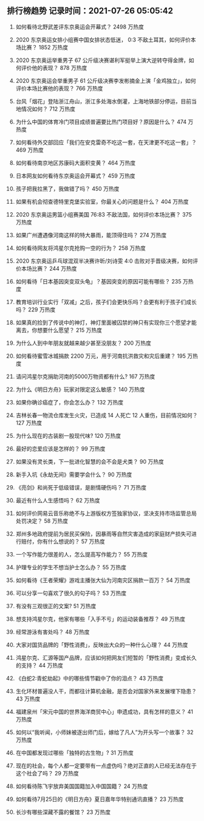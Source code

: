
## 排行榜趋势 记录时间：2021-07-26 05:05:42
  
  1. 如何看待北野武差评东京奥运会开幕式？ 2498 万热度
    
  2. 2020 东京奥运女排小组赛中国女排状态低迷， 0:3 不敌土耳其，如何评价本场比赛？ 1852 万热度
    
  3. 2020 东京奥运举重男子 67 公斤级决赛谌利军挺举上演大逆转夺得金牌，如何评价他的表现？ 878 万热度
    
  4. 2020 东京奥运会举重男子 61 公斤级决赛李发彬摘金上演「金鸡独立」，如何评价本场比赛他的表现？ 766 万热度
    
  5. 台风「烟花」登陆浙江舟山，浙江多处海水倒灌，上海地铁部分停运，目前当地情况如何？ 712 万热度
    
  6. 为什么中国的体育冷门项目成绩普遍要比热门项目好？原因是什么？ 474 万热度
    
  7. 如何看待外交部回应「我们在安克雷奇不吃这一套，在天津更不吃这一套」？ 469 万热度
    
  8. 如何看待南京地区苏康码大面积变黄？ 464 万热度
    
  9. 日本网友如何看待东京奥运会开幕式？ 459 万热度
    
  10. 孩子把我拉黑了，我做错了吗？ 450 万热度
    
  11. 如果有机会彻查德特里克堡实验室，你最关心的问题是什么？ 404 万热度
    
  12. 2020 东京奥运男篮小组赛美国 76:83 不敌法国，如何评价本场比赛？ 375 万热度
    
  13. 如果广州遭遇像河南这样的特大暴雨，能顶得住吗？ 274 万热度
    
  14. 如何看待网友将鸿星尔克抢购一空的行为？ 258 万热度
    
  15. 2020 东京奥运乒乓球混双半决赛许昕/刘诗雯 4:0 击败对手晋级决赛，如何评价本场比赛？ 244 万热度
    
  16. 如何看待「日本基因突变双头龟」？基因突变的原因可能有哪些？ 235 万热度
    
  17. 教育培训行业实行「双减」之后，孩子们会更快乐吗？会更有利于孩子们成长吗？ 229 万热度
    
  18. 如果真的捡到了传说中的神灯，神灯里面被囚禁的神只有实现你三个愿望才能离去，你想要什么愿望？ 215 万热度
    
  19. 为什么人到中年朋友就越来越少甚至没朋友？ 200 万热度
    
  20. 如何看待蜜雪冰城捐款 2200 万元，用于河南抗洪救灾和灾后重建？ 195 万热度
    
  21. 请问鸿星尔克捐助河南的5000万物资都有什么? 167 万热度
    
  22. 为什么《明日方舟》玩家对限定这么敏感？ 140 万热度
    
  23. 如果你确诊癌症了，你会怎么办？ 132 万热度
    
  24. 吉林长春一物流仓库发生火灾，已造成 14 人死亡 12 人重伤，目前情况如何？ 127 万热度
    
  25. 为什么现在的古装剧一股现代味? 120 万热度
    
  26. 最好的恋爱应该是怎样的？ 99 万热度
    
  27. 如果没有灵长类，下一批进化智慧的会不会是犬类？ 90 万热度
    
  28. 新手入坑《永劫无间》需要学会什么？ 90 万热度
    
  29. 《亮剑》和尚死于低级错误，是剧情硬伤吗？ 71 万热度
    
  30. 最近有什么人生感悟吗？ 62 万热度
    
  31. 如何评价网易云音乐称绝不与上游版权方签独家协议，坚决支持市场监管总局处罚决定？ 58 万热度
    
  32. 郑州多地政府提前为居民买保险，因暴雨等自然灾害造成的家庭财产损失可进行赔付，你有什么想说的？ 57 万热度
    
  33. 一个写作能力很差的人，怎么提高写作能力？ 55 万热度
    
  34. 护理专业的学生不想当护士怎么办？ 55 万热度
    
  35. 如何看待《王者荣耀》游戏主播张大仙为河南灾区捐款一百万？ 54 万热度
    
  36. 可以分享一句喜欢了很久的句子吗？ 53 万热度
    
  37. 有没有三观很正的文案? 51 万热度
    
  38. 想支持鸿星尔克，他家有哪些「入手不亏」的运动装备推荐？ 49 万热度
    
  39. 经常游泳有害处吗？ 48 万热度
    
  40. 大家对国货品牌的「野性消费」，反映出大众的一种什么心理？ 44 万热度
    
  41. 鸿星尔克、汇源等国产品牌，应该如何把网友们短暂的「野性消费」变成长久的支持？ 44 万热度
    
  42. 《白蛇2:青蛇劫起》中的哪些情节戳中了你的泪点？ 43 万热度
    
  43. 生化环材普遍没人干，而都往计算机金融，是否会对国家外来发展埋下隐患？ 43 万热度
    
  44. 福建泉州「宋元中国的世界海洋商贸中心」申遗成功，具有怎样的意义？ 41 万热度
    
  45. 如何以“我听闻，小师妹被逐出师门后，嫁给了凡人”为开头写一个故事？ 32 万热度
    
  46. 在中国都发现过哪些「独特的古生物」? 31 万热度
    
  47. 现在的社会，每个人都一定要带有一点虚伪吗？绝对正直的人已经无法存在于这个社会了吗？ 29 万热度
    
  48. 如何看待陈飞宇放弃美国国籍加入中国国籍？ 24 万热度
    
  49. 如何看待7月25日的《明日方舟》夏日嘉年华特别通讯直播？ 23 万热度
    
  50. 长沙有哪些深藏不露的餐馆？ 23 万热度
    